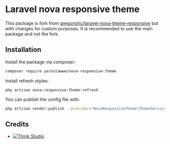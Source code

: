 # Laravel nova responsive theme

This package is fork from [gregoriohc/laravel-nova-theme-responsive](https://github.com/gregoriohc/laravel-nova-theme-responsive)
 but with changes for custom purposes. It is recommended to use the main package and not the fork.

## Installation

Install the package via composer:

```bash
composer require yaroslawww/nova-responsive-theme
```

Install refresh styles:

```shell
php artisan nova:responsive-theme:refresh
```

You can publish the config file with:

```bash
php artisan vendor:publish --provider="NovaResponsiveTheme\ThemeServiceProvider" --tag="config"
```

## Credits

- [![Think Studio](https://yaroslawww.github.io/images/sponsors/packages/logo-think-studio.png)](https://think.studio/)
